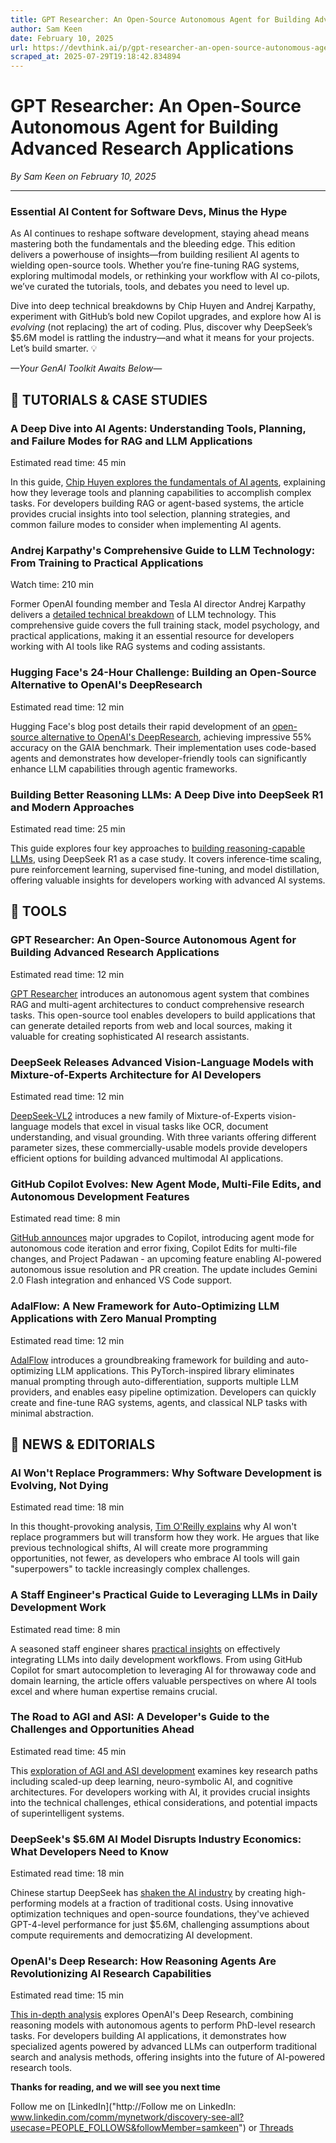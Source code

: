 ```yaml
---
title: GPT Researcher: An Open-Source Autonomous Agent for Building Advanced Research Applications
author: Sam Keen
date: February 10, 2025
url: https://devthink.ai/p/gpt-researcher-an-open-source-autonomous-agent-for-building-advanced-research-applications
scraped_at: 2025-07-29T19:18:42.834894
---
```


# GPT Researcher: An Open-Source Autonomous Agent for Building Advanced Research Applications

*By Sam Keen on February 10, 2025*

---

### **Essential AI Content for Software Devs,** **Minus the Hype**

As AI continues to reshape software development, staying ahead means mastering both the fundamentals and the bleeding edge. This edition delivers a powerhouse of insights—from building resilient AI agents to wielding open-source tools. Whether you’re fine-tuning RAG systems, exploring multimodal models, or rethinking your workflow with AI co-pilots, we’ve curated the tutorials, tools, and debates you need to level up.

Dive into deep technical breakdowns by Chip Huyen and Andrej Karpathy, experiment with GitHub’s bold new Copilot upgrades, and explore how AI is *evolving* (not replacing) the art of coding. Plus, discover why DeepSeek’s $5.6M model is rattling the industry—and what it means for your projects. Let’s build smarter. 💡

*—Your GenAI Toolkit Awaits Below—*



## 📖 **TUTORIALS & CASE STUDIES**

### **A Deep Dive into AI Agents: Understanding Tools, Planning, and Failure Modes for RAG and LLM Applications**

Estimated read time: 45 min



In this guide, [Chip Huyen explores the fundamentals of AI agents]("https://huyenchip.com/2025/01/07/agents.html"), explaining how they leverage tools and planning capabilities to accomplish complex tasks. For developers building RAG or agent-based systems, the article provides crucial insights into tool selection, planning strategies, and common failure modes to consider when implementing AI agents.

### **Andrej Karpathy's Comprehensive Guide to LLM Technology: From Training to Practical Applications**

Watch time: 210 min



Former OpenAI founding member and Tesla AI director Andrej Karpathy delivers a [detailed technical breakdown]("https://youtu.be/7xTGNNLPyMI?si=esvJxkLce56V3iSt&utm_source=devthink.ai&utm_medium=referral&utm_campaign=gpt-researcher-an-open-source-autonomous-agent-for-building-advanced-research-applications") of LLM technology. This comprehensive guide covers the full training stack, model psychology, and practical applications, making it an essential resource for developers working with AI tools like RAG systems and coding assistants.

### **Hugging Face's 24-Hour Challenge: Building an Open-Source Alternative to OpenAI's DeepResearch**

Estimated read time: 12 min



Hugging Face's blog post details their rapid development of an [open-source alternative to OpenAI's DeepResearch]("https://huggingface.co/blog/open-deep-research"), achieving impressive 55% accuracy on the GAIA benchmark. Their implementation uses code-based agents and demonstrates how developer-friendly tools can significantly enhance LLM capabilities through agentic frameworks.

### **Building Better Reasoning LLMs: A Deep Dive into DeepSeek R1 and Modern Approaches**

Estimated read time: 25 min



This guide explores four key approaches to [building reasoning-capable LLMs]("https://magazine.sebastianraschka.com/p/understanding-reasoning-llms"), using DeepSeek R1 as a case study. It covers inference-time scaling, pure reinforcement learning, supervised fine-tuning, and model distillation, offering valuable insights for developers working with advanced AI systems.

##

## 🧰 **TOOLS**

### **GPT Researcher: An Open-Source Autonomous Agent for Building Advanced Research Applications**

Estimated read time: 12 min



[GPT Researcher]("https://github.com/assafelovic/gpt-researcher") introduces an autonomous agent system that combines RAG and multi-agent architectures to conduct comprehensive research tasks. This open-source tool enables developers to build applications that can generate detailed reports from web and local sources, making it valuable for creating sophisticated AI research assistants.

### **DeepSeek Releases Advanced Vision-Language Models with Mixture-of-Experts Architecture for AI Developers**

Estimated read time: 12 min



[DeepSeek-VL2]("https://github.com/deepseek-ai/DeepSeek-VL2") introduces a new family of Mixture-of-Experts vision-language models that excel in visual tasks like OCR, document understanding, and visual grounding. With three variants offering different parameter sizes, these commercially-usable models provide developers efficient options for building advanced multimodal AI applications.

### **GitHub Copilot Evolves: New Agent Mode, Multi-File Edits, and Autonomous Development Features**

Estimated read time: 8 min



[GitHub announces]("https://github.blog/news-insights/product-news/github-copilot-the-agent-awakens/") major upgrades to Copilot, introducing agent mode for autonomous code iteration and error fixing, Copilot Edits for multi-file changes, and Project Padawan - an upcoming feature enabling AI-powered autonomous issue resolution and PR creation. The update includes Gemini 2.0 Flash integration and enhanced VS Code support.

### **AdalFlow: A New Framework for Auto-Optimizing LLM Applications with Zero Manual Prompting**

Estimated read time: 12 min



[AdalFlow]("https://github.com/sylphai-inc/adalflow") introduces a groundbreaking framework for building and auto-optimizing LLM applications. This PyTorch-inspired library eliminates manual prompting through auto-differentiation, supports multiple LLM providers, and enables easy pipeline optimization. Developers can quickly create and fine-tune RAG systems, agents, and classical NLP tasks with minimal abstraction.

## 📰 **NEWS & EDITORIALS**

### **AI Won't Replace Programmers: Why Software Development is Evolving, Not Dying**

Estimated read time: 18 min

In this thought-provoking analysis, [Tim O'Reilly explains]("https://www.oreilly.com/radar/the-end-of-programming-as-we-know-it/") why AI won't replace programmers but will transform how they work. He argues that like previous technological shifts, AI will create more programming opportunities, not fewer, as developers who embrace AI tools will gain "superpowers" to tackle increasingly complex challenges.

### **A Staff Engineer's Practical Guide to Leveraging LLMs in Daily Development Work**

Estimated read time: 8 min

A seasoned staff engineer shares [practical insights]("https://www.seangoedecke.com/how-i-use-llms/") on effectively integrating LLMs into daily development workflows. From using GitHub Copilot for smart autocompletion to leveraging AI for throwaway code and domain learning, the article offers valuable perspectives on where AI tools excel and where human expertise remains crucial.

### **The Road to AGI and ASI: A Developer's Guide to the Challenges and Opportunities Ahead**

Estimated read time: 45 min

This [exploration of AGI and ASI development]("https://towardsai.net/p/l/achieving-general-intelligence-agi-and-super-intelligence-asi-pathways-uncertainties-and-ethical-concerns") examines key research paths including scaled-up deep learning, neuro-symbolic AI, and cognitive architectures. For developers working with AI, it provides crucial insights into the technical challenges, ethical considerations, and potential impacts of superintelligent systems.

### **DeepSeek's $5.6M AI Model Disrupts Industry Economics: What Developers Need to Know**

Estimated read time: 18 min

Chinese startup DeepSeek has [shaken the AI industry]("https://www.theverge.com/ai-artificial-intelligence/598846/deepseek-big-tech-ai-industry-nvidia-impac") by creating high-performing models at a fraction of traditional costs. Using innovative optimization techniques and open-source foundations, they've achieved GPT-4-level performance for just $5.6M, challenging assumptions about compute requirements and democratizing AI development.

### **OpenAI's Deep Research: How Reasoning Agents Are Revolutionizing AI Research Capabilities**

Estimated read time: 15 min



[This in-depth analysis]("https://www.oneusefulthing.org/p/the-end-of-search-the-beginning-of?publication_id=1180644&post_id=156359450&utm_source=devthink.ai&utm_medium=referral&utm_campaign=gpt-researcher-an-open-source-autonomous-agent-for-building-advanced-research-applications") explores OpenAI's Deep Research, combining reasoning models with autonomous agents to perform PhD-level research tasks. For developers building AI applications, it demonstrates how specialized agents powered by advanced LLMs can outperform traditional search and analysis methods, offering insights into the future of AI-powered research tools.

**Thanks for reading, and we will see you next time**

Follow me on [LinkedIn]("http://Follow me on LinkedIn: www.linkedin.com/comm/mynetwork/discovery-see-all?usecase=PEOPLE_FOLLOWS&followMember=samkeen") or [Threads](https://www.threads.net/@sam.keen"https://www.threads.net/@sam.keen")
